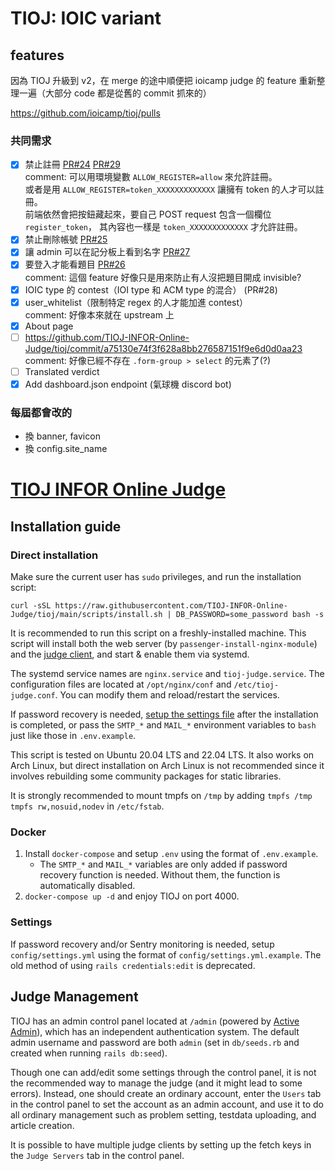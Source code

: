 TIOJ: IOIC variant
==

## features

因為 TIOJ 升級到 v2，在 merge 的途中順便把 ioicamp judge 的 feature 重新整理一遍（大部分 code 都是從舊的 commit 抓來的）

https://github.com/ioicamp/tioj/pulls

### 共同需求

- [X] 禁止註冊 [PR#24](https://github.com/ioicamp/tioj/commit/f9a13ec740d1f16791162338332f928ae312fba8) [PR#29](https://github.com/ioicamp/tioj/commit/effec6456dd36c6f976cccb52a25a277573951b3) \
    comment: 可以用環境變數 `ALLOW_REGISTER=allow` 來允許註冊。 \
    或者是用 `ALLOW_REGISTER=token_XXXXXXXXXXXXX` 讓擁有 token 的人才可以註冊。 \
    前端依然會把按鈕藏起來，要自己 POST request 包含一個欄位 `register_token`，
    其內容也一樣是 `token_XXXXXXXXXXXXX` 才允許註冊。
- [X] 禁止刪除帳號 [PR#25](https://github.com/ioicamp/tioj/commit/979e37bbcdba854c39aebc0c54ab53702c6d526b)
- [X] 讓 admin 可以在記分板上看到名字 [PR#27](https://github.com/ioicamp/tioj/commit/6efa6fba7b249a9c808a66ff87a0e1f4b6599d97)
- [X] 要登入才能看題目 [PR#26](https://github.com/ioicamp/tioj/commit/6916bcb879097255e3cd5183f90ceab2bd1c3515) \
    comment: 這個 feature 好像只是用來防止有人沒把題目開成 invisible?
- [X] IOIC type 的 contest（IOI type 和 ACM type 的混合） (PR#28)
- [X] user_whitelist（限制特定 regex 的人才能加進 contest） \
    comment: 好像本來就在 upstream 上
- [X] About page
- [ ] https://github.com/TIOJ-INFOR-Online-Judge/tioj/commit/a75130e74f3f628a8bb276587151f9e6d0d0aa23 \
    comment: 好像已經不存在 `.form-group > select` 的元素了(?)
- [ ] Translated verdict
- [X] Add dashboard.json endpoint (氣球機 discord bot)

### 每屆都會改的

- 換 banner, favicon
- 換 config.site_name

[TIOJ INFOR Online Judge](http://tioj.ck.tp.edu.tw/)
==

## Installation guide

### Direct installation

Make sure the current user has `sudo` privileges, and run the installation script:

```
curl -sSL https://raw.githubusercontent.com/TIOJ-INFOR-Online-Judge/tioj/main/scripts/install.sh | DB_PASSWORD=some_password bash -s
```

It is recommended to run this script on a freshly-installed machine. This script will install both the web server (by `passenger-install-nginx-module`) and the [judge client](https://github.com/TIOJ-INFOR-Online-Judge/tioj-judge), and start & enable them via systemd.

The systemd service names are `nginx.service` and `tioj-judge.service`. The configuration files are located at `/opt/nginx/conf` and `/etc/tioj-judge.conf`. You can modify them and reload/restart the services.

If password recovery is needed, [setup the settings file](#settings) after the installation is completed, or pass the `SMTP_*` and `MAIL_*` environment variables to `bash` just like those in `.env.example`.

This script is tested on Ubuntu 20.04 LTS and 22.04 LTS. It also works on Arch Linux, but direct installation on Arch Linux is not recommended since it involves rebuilding some community packages for static libraries.

It is strongly recommended to mount tmpfs on `/tmp` by adding `tmpfs /tmp tmpfs rw,nosuid,nodev` in `/etc/fstab`.

### Docker

1. Install `docker-compose` and setup `.env` using the format of `.env.example`.
    - The `SMTP_*` and `MAIL_*` variables are only added if password recovery function is needed. Without them, the function is automatically disabled.
2. `docker-compose up -d` and enjoy TIOJ on port 4000.

### Settings

If password recovery and/or Sentry monitoring is needed, setup `config/settings.yml` using the format of `config/settings.yml.example`. The old method of using `rails credentials:edit` is deprecated.

## Judge Management

TIOJ has an admin control panel located at `/admin` (powered by [Active Admin](https://activeadmin.info/)), which has an independent authentication system. The default admin username and password are both `admin` (set in `db/seeds.rb` and created when running `rails db:seed`).

Though one can add/edit some settings through the control panel, it is not the recommended way to manage the judge (and it might lead to some errors). Instead, one should create an ordinary account, enter the `Users` tab in the control panel to set the account as an admin account, and use it to do all ordinary management such as problem setting, testdata uploading, and article creation.

It is possible to have multiple judge clients by setting up the fetch keys in the `Judge Servers` tab in the control panel.
